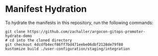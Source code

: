 # Manifest Hydration

To hydrate the manifests in this repository, run the following commands:

```shell
git clone https://github.com/zachaller/argocon-gitops-promoter-hydrate-demo
# cd into the cloned directory
git checkout 4dcdfb4ecf86ff7bd471eebe06dbf2128de79f80
kustomize build ./user-configuration/staging/integration
```
